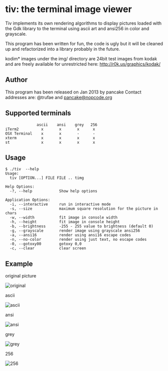 tiv: the terminal image viewer
==============================

Tiv implements its own rendering algorithms to display pictures loaded with the
Gdk library to the terminal using ascii art and ansi256 in color and grayscale.

This program has been written for fun, the code is ugly but it will be cleaned
up and refactorized into a library probably in the future.

kodim* images under the img/ directory are 24bit test images from kodak and are
freely available for unrestricted here: http://r0k.us/graphics/kodak/

Author
------

This program has been released on Jan 2013 by pancake
Contact addresses are: @trufae and pancake@nopcode.org

Supported terminals
-------------------
```
              ascii    ansi    grey   256
iTerm2          x       x       x      x
OSX Terminal    x       x       -      -
xterm           x       x       x      x
st              x       x       x      x

```

Usage
-----
```
$ ./tiv  --help
Usage:
  tiv [OPTION...] FILE FILE .. timg

Help Options:
  -?, --help            Show help options

Application Options:
  -i, --interactive     run in interactive mode
  -s, --size            maximum square resolution for the picture in chars
  -w, --width           fit image in console width
  -h, --height          fit image in console height
  -b, --brightness      -255 - 255 value to brightness (default 0)
  -g, --grayscale       render image using grayscale ansi256
  -a, --ansi16          render using ansi16 escape codes
  -n, --no-color        render using just text, no escape codes
  -0, --gotoxy00        gotoxy 0,0
  -c, --clear           clear screen
```

Example
-------

original picture

![original](https://github.com/radare/tiv/blob/master/img/kodim23.jpg?raw=true)

ascii

![ascii](https://github.com/radare/tiv/blob/master/test/img/ascii.png?raw=true)

ansi

![ansi](https://github.com/radare/tiv/blob/master/test/img/ansi.png?raw=true)

grey

![grey](https://github.com/radare/tiv/blob/master/test/img/grey.png?raw=true)

256

![256](https://github.com/radare/tiv/blob/master/test/img/256.png?raw=true)
